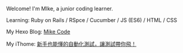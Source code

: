 Welcome! I'm MIke, a junior coding learner.

Learning:
Ruby on Rails / RSpce / Cucumber / JS (ES6) / HTML / CSS

My Hexo Blog: <a href="https://wl02599509.github.io/"> Mike Code </a>

My iThome: <a href="https://ithelp.ithome.com.tw/users/20149089/ironman/4955"> 新手也能懂的自動化測試，讓測試帶你飛！</a>
